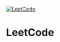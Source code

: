 [![LeetCode](https://img.shields.io/badge/LeetCode-100%25-brightgreen)](https://leetcode.com/AdayPA/)

# LeetCode
